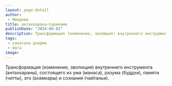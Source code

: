 ```yaml
---
layout: page-detail
author:
 - Яшодеви
title: антахкарана-паринама
publishDate: "2024-09-01"
description: Трансформация (изменение, эволюция) внутреннего инструмента (антахкараны), состоящего из ума (манаса), разума (буддхи), памяти (читты), эго (ахамкары) и сознания (чайтаньи).
tags:
 - санатана дхарма
 - йога
image: 
---
```


Трансформация (изменение, эволюция) внутреннего инструмента (антахкараны), состоящего из ума (манаса), разума (буддхи), памяти (читты), эго (ахамкары) и сознания (чайтаньи).

